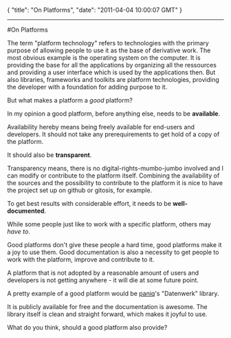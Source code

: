 {
  "title": "On Platforms",
  "date": "2011-04-04 10:00:07 GMT"
}

---

#On Platforms
<p>The term "platform technology" refers to technologies with the primary purpose of allowing people to use it as the base of derivative work. The most obvious example is the operating system on the computer. It is providing the base for all the applications by organizing all the ressources and providing a user interface which is used by the applications then. But also libraries, frameworks and toolkits are platform technologies, providing the developer with a foundation for adding purpose to it.</p>&#13;
<p>But what makes a platform a <em>good</em> platform?</p>&#13;
<p>In my opinion a good platform, before anything else, needs to be <strong>available</strong>.</p>&#13;
<p>Availability hereby means being freely available for end-users and developers. It should not take any prerequirements to get hold of a copy of the platform.</p>&#13;
<p>It should also be <strong>transparent</strong>.</p>&#13;
<p>Transparency means, there is no digital-rights-mumbo-jumbo involved and I can modify or contribute to the platform itself. Combining the availability of the sources and the possibility to contribute to the platform it is nice to have the project set up on github or gitosis, for example.</p>&#13;
<p>To get best results with considerable effort, it needs to be <strong>well-documented</strong>.</p>&#13;
<p>While some people just like to work with a specific platform, others may <em>have to</em>.</p>&#13;
<p>Good platforms don't give these people a hard time, good platforms make it a joy to use them. Good documentation is also a necessity to get people to work with the platform, improve and contribute to it.</p>&#13;
<p>A platform that is not adopted by a reasonable amount of users and developers is not getting anywhere - it will die at some future point.</p>&#13;
&#13;
<p>A pretty example of a good platform would be <a target="_blank" href="https://twitter.com/paniq">paniq</a>'s "Datenwerk" library.</p>&#13;
<p>It is publicly available for free and the documentation is awesome. The library itself is clean and straight forward, which makes it joyful to use.</p>&#13;
&#13;
<p>What do you think, should a good platform also provide?</p> 